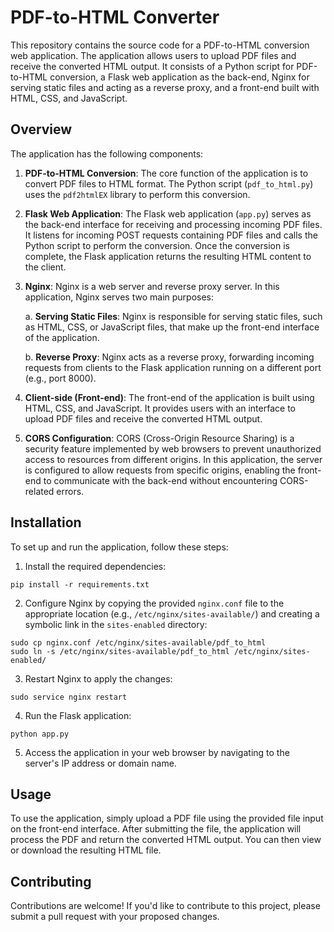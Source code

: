 # PDF-to-HTML Converter

This repository contains the source code for a PDF-to-HTML conversion web application. The application allows users to upload PDF files and receive the converted HTML output. It consists of a Python script for PDF-to-HTML conversion, a Flask web application as the back-end, Nginx for serving static files and acting as a reverse proxy, and a front-end built with HTML, CSS, and JavaScript.

## Overview

The application has the following components:

1. **PDF-to-HTML Conversion**: The core function of the application is to convert PDF files to HTML format. The Python script (`pdf_to_html.py`) uses the `pdf2htmlEX` library to perform this conversion.

2. **Flask Web Application**: The Flask web application (`app.py`) serves as the back-end interface for receiving and processing incoming PDF files. It listens for incoming POST requests containing PDF files and calls the Python script to perform the conversion. Once the conversion is complete, the Flask application returns the resulting HTML content to the client.

3. **Nginx**: Nginx is a web server and reverse proxy server. In this application, Nginx serves two main purposes:

   a. **Serving Static Files**: Nginx is responsible for serving static files, such as HTML, CSS, or JavaScript files, that make up the front-end interface of the application.

   b. **Reverse Proxy**: Nginx acts as a reverse proxy, forwarding incoming requests from clients to the Flask application running on a different port (e.g., port 8000).

4. **Client-side (Front-end)**: The front-end of the application is built using HTML, CSS, and JavaScript. It provides users with an interface to upload PDF files and receive the converted HTML output.

5. **CORS Configuration**: CORS (Cross-Origin Resource Sharing) is a security feature implemented by web browsers to prevent unauthorized access to resources from different origins. In this application, the server is configured to allow requests from specific origins, enabling the front-end to communicate with the back-end without encountering CORS-related errors.

## Installation

To set up and run the application, follow these steps:

1. Install the required dependencies:
```
pip install -r requirements.txt
```

2. Configure Nginx by copying the provided `nginx.conf` file to the appropriate location (e.g., `/etc/nginx/sites-available/`) and creating a symbolic link in the `sites-enabled` directory:

```
sudo cp nginx.conf /etc/nginx/sites-available/pdf_to_html
sudo ln -s /etc/nginx/sites-available/pdf_to_html /etc/nginx/sites-enabled/
```

3. Restart Nginx to apply the changes:

```
sudo service nginx restart
```


4. Run the Flask application:

```
python app.py
```

5. Access the application in your web browser by navigating to the server's IP address or domain name.

## Usage

To use the application, simply upload a PDF file using the provided file input on the front-end interface. After submitting the file, the application will process the PDF and return the converted HTML output. You can then view or download the resulting HTML file.

## Contributing

Contributions are welcome! If you'd like to contribute to this project, please submit a pull request with your proposed changes.




